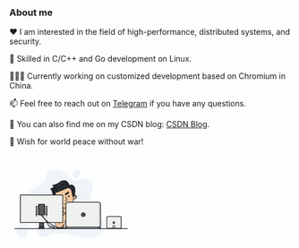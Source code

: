 ### About me

<p>❤️ I am interested in the field of high-performance, distributed systems, and security.</p>
<p>🔨 Skilled in C/C++ and Go development on Linux.</p>
<p>👨🏻‍💻 Currently working on customized development based on Chromium in China.</p>
<p>📫 Feel free to reach out on <a href="https://t.me/chuzilaolin" target="_blank">Telegram</a> if you have any questions.</p>
<p>📝 You can also find me on my CSDN blog: <a href="https://blog.csdn.net/weixin_44398687" target="_blank">CSDN Blog</a>.</p>
<p>🧨 Wish for world peace without war!</p>

<br/>

<div>
  <img src="img/programmer.gif" style="max-width: 100%; height: auto; display: block; margin-bottom: 20px;" />
</div>

<br/><br/><br/>

